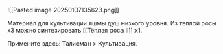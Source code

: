 ![[Pasted image 20250107135623.png]]

Материал для культивации яшмы душ низкого уровня.
Из теплой росы х3 можно синтезировать [[Тёплая роса II]] х1. 

Примените здесь: Талисман > Культивация.